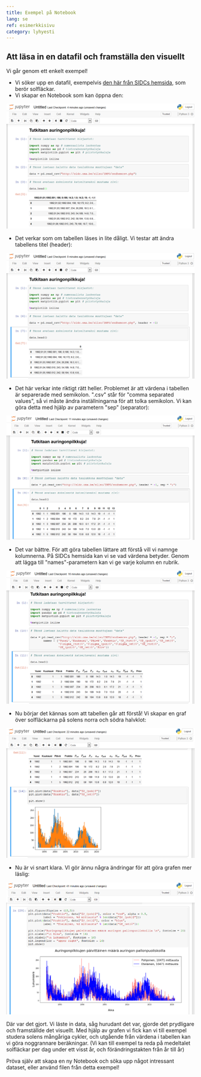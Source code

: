 ```yaml
---
title: Exempel på Notebook
lang: se
ref: esimerkkisivu
category: lyhyesti
---
```


## Att läsa in en datafil och framställa den visuellt

Vi går genom ett enkelt exempel!

- Vi söker upp en datafil, exempelvis [den här från SIDCs hemsida](http://sidc.oma.be/silso/datafiles), som berör solfläckar.
- Vi skapar en Notebook som kan öppna den:

![kuva](../../assets/img/aurinko1.png)

- Det verkar som om tabellen läses in lite dåligt. Vi testar att ändra tabellens titel (header):

![kuva](../../assets/img/aurinko2.png)

- Det här verkar inte riktigt rätt heller. Problemet är att värdena i tabellen är separerade med semikolon. ".csv" står för "comma separated values", så vi måste ändra inställningarna för att tolka semikolon. Vi kan göra detta med hjälp av parametern "sep" (separator):

![kuva](../../assets/img/aurinko3.png)


- Det var bättre. För att göra tabellen lättare att förstå vill vi namnge kolumnerna. På SIDCs hemsida kan vi se vad värdena betyder. Genom att lägga till "names"-parametern kan vi ge varje kolumn en rubrik.



![kuva](../../assets/img/aurinko4.png)


- Nu börjar det kännas som att tabellen går att förstå! Vi skapar en graf över solfläckarna på solens norra och södra halvklot:

![kuva](../../assets/img/aurinko5.png)

- Nu är vi snart klara. VI gör ännu några ändringar för att göra grafen mer läslig:



![kuva](../../assets/img/aurinko6.png)

Där var det gjort. Vi läste in data, såg hurudant det var, gjorde det prydligare och framställde det visuellt. Med hjälp av grafen vi fick kan vi till exempel studera solens mångåriga cykler, och utgående från värdena i tabellen kan vi göra noggrannare beräkningar. (Vi kan till exempel ta reda på medeltalet solfläckar per dag under ett visst år, och förändringstakten från år till år)

Pröva själv att skapa en ny Notebook och söka upp något intressant dataset, eller använd filen från detta exempel!

